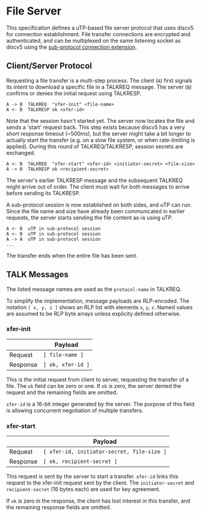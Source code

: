 # File Server

This specification defines a uTP-based file server protocol that uses discv5 for
connection establishment. File transfer connections are encrypted and authenticated, and
can be multiplexed on the same listening socket as discv5 using the [sub-protocol
connection extension](./discv5-subprotocol.md).

## Client/Server Protocol

Requesting a file transfer is a multi-step process. The client (`A`) first signals its
intent to download a specific file in a TALKREQ message. The server (`B`) confirms or
denies the initial request using TALKRESP.

    A -> B  TALKREQ  "xfer-init" <file-name>
    A <- B  TALKRESP ok <xfer-id>

Note that the session hasn't started yet. The server now locates the file and sends a
'start' request back. This step exists because discv5 has a very short response timeout
(~500ms), but the server might take a bit longer to actually start the transfer (e.g. on a
slow file system, or when rate-limiting is applied). During this round of
TALKREQ/TALKRESP, session secrets are exchanged.

    A <- B  TALKREQ  "xfer-start" <xfer-id> <initiator-secret> <file-size>
    A -> B  TALKRESP ok <recipient-secret>

The server's earlier TALKRESP message and the subsequent TALKREQ might arrive out of
order. The client must wait for both messages to arrive before sending its TALKRESP.

A sub-protocol session is now established on both sides, and uTP can run. Since the file
name and size have already been communicated in earlier requests, the server starts
sending the file content as-is using uTP.

    A <- B  uTP in sub-protocol session
    A <- B  uTP in sub-protocol session
    A -> A  uTP in sub-protocol session
    ...

The transfer ends when the entire file has been sent.

## TALK Messages

The listed message names are used as the `protocol-name` in TALKREQ.

To simplify the implementation, message payloads are RLP-encoded. The notation `[ x, y, z ]`
shows an RLP list with elements `x`, `y`, `z`. Named values are assumed to be RLP byte
arrays unless explicity defined otherwise.

### xfer-init

|          | Payload           |
|----------|-------------------|
| Request  | `[ file-name ]`   |
| Response | `[ ok, xfer-id ]` |

This is the initial request from client to server, requesting the transfer of a file. The
`ok` field can be zero or one. If `ok` is zero, the server denied the request and the
remaining fields are omitted.

`xfer-id` is a 16-bit integer generated by the server. The purpose of this field is
allowing concurrent negotiation of multiple transfers.

### xfer-start

|          | Payload                                    |
|----------|--------------------------------------------|
| Request  | `[ xfer-id, initiator-secret, file-size ]` |
| Response | `[ ok, recipient-secret ]`                 |

This request is sent by the server to start a transfer. `xfer-id` links this request to
the xfer-init request sent by the client. The `initiator-secret` and `recipient-secret`
(16 bytes each) are used for key agreement.

If `ok` is zero in the response, the client has lost interest in this transfer, and the
remaining response fields are omitted.
